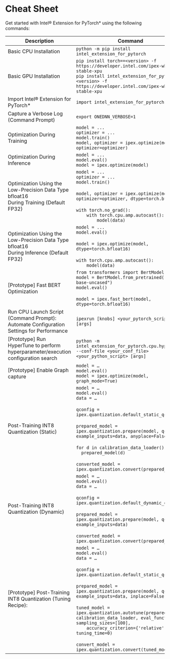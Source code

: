 Cheat Sheet
===========

Get started with Intel® Extension for PyTorch\* using the following commands:

|Description    | Command |
| -------- | ------- |
| Basic CPU Installation | `python -m pip install intel_extension_for_pytorch`    |
| Basic GPU Installation | `pip install torch==<version> -f https://developer.intel.com/ipex-whl-stable-xpu`<br>`pip install intel_extension_for_pytorch==<version> -f https://developer.intel.com/ipex-whl-stable-xpu`|
| Import Intel® Extension for PyTorch\*    | `import intel_extension_for_pytorch as ipex`|
| Capture a Verbose Log (Command Prompt)    | `export ONEDNN_VERBOSE=1`   |
| Optimization During Training   | `model = ...`<br>`optimizer = ...`<br>`model.train()`<br>`model, optimizer = ipex.optimize(model, optimizer=optimizer)`|
| Optimization During Inference  | `model = ...`<br>`model.eval()`<br>`model = ipex.optimize(model)`   |
| Optimization Using the Low-Precision Data Type bfloat16 <br>During Training (Default FP32) | `model = ...`<br>`optimizer = ...`<br>`model.train()`<br/><br/>`model, optimizer = ipex.optimize(model, optimizer=optimizer, dtype=torch.bfloat16)`<br/><br/>`with torch.no_grad():`<br>`    with torch.cpu.amp.autocast():`<br>`        model(data)`   |
| Optimization Using the Low-Precision Data Type bfloat16 <br>During Inference (Default FP32) | `model = ...`<br>`model.eval()`<br/><br/>`model = ipex.optimize(model, dtype=torch.bfloat16)`<br/><br/>`with torch.cpu.amp.autocast():`<br>`    model(data)`
| [Prototype] Fast BERT Optimization | `from transformers import BertModel`<br>`model = BertModel.from_pretrained("bert-base-uncased")`<br>`model.eval()`<br/><br/>`model = ipex.fast_bert(model, dtype=torch.bfloat16)`|
| Run CPU Launch Script (Command Prompt): <br>Automate Configuration Settings for Performance | `ipexrun [knobs] <your_pytorch_script> [args]`|
| [Prototype] Run HyperTune to perform hyperparameter/execution configuration search | `python -m intel_extension_for_pytorch.cpu.hypertune --conf-file <your_conf_file> <your_python_script> [args]`|
| [Prototype] Enable Graph capture | `model = …`<br>`model.eval()`<br>`model = ipex.optimize(model, graph_mode=True)`|
| Post-Training INT8 Quantization (Static)  | `model = …`<br>`model.eval()`<br>`data = …`<br/><br/>`qconfig = ipex.quantization.default_static_qconfig`<br/><br/>`prepared_model = ipex.quantization.prepare(model, qconfig, example_inputs=data, anyplace=False)`<br/><br/>`for d in calibration_data_loader():`<br>`  prepared_model(d)`<br/><br/>`converted_model = ipex.quantization.convert(prepared_model)`|
| Post-Training INT8 Quantization (Dynamic) | `model = …`<br>`model.eval()`<br>`data = …`<br/><br/>`qconfig = ipex.quantization.default_dynamic_qconfig`<br/><br/>`prepared_model = ipex.quantization.prepare(model, qconfig, example_inputs=data)`<br/><br/>`converted_model = ipex.quantization.convert(prepared_model)` |
| [Prototype] Post-Training INT8 Quantization (Tuning Recipe): | `model = …`<br>`model.eval()`<br>`data = …`<br/><br/>`qconfig = ipex.quantization.default_static_qconfig`<br/><br/>`prepared_model = ipex.quantization.prepare(model, qconfig, example_inputs=data, inplace=False)`<br/><br/>`tuned_model = ipex.quantization.autotune(prepared_model, calibration_data_loader, eval_function, sampling_sizes=[100],`<br>`    accuracy_criterion={'relative': .01}, tuning_time=0)`<br/><br/>`convert_model = ipex.quantization.convert(tuned_model)`|


